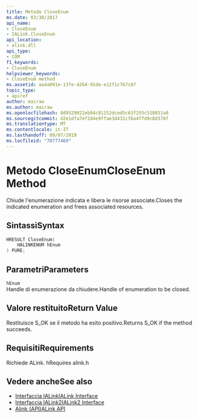 ```yaml
---
title: Metodo CloseEnum
ms.date: 03/30/2017
api_name:
- CloseEnum
- IALink.CloseEnum
api_location:
- alink.dll
api_type:
- COM
f1_keywords:
- CloseEnum
helpviewer_keywords:
- CloseEnum method
ms.assetid: aa4a091e-13fe-4264-91de-e12f1c767c87
topic_type:
- apiref
author: mairaw
ms.author: mairaw
ms.openlocfilehash: 8d9529022eb04c81152dced5c63f255c510851a0
ms.sourcegitcommit: d2e1dfa7ef2d4e9ffae3d431cf6a4ffd9c8d378f
ms.translationtype: MT
ms.contentlocale: it-IT
ms.lasthandoff: 09/07/2019
ms.locfileid: "70777469"
---
```

# <a name="closeenum-method"></a><span data-ttu-id="370ad-102">Metodo CloseEnum</span><span class="sxs-lookup"><span data-stu-id="370ad-102">CloseEnum Method</span></span>
<span data-ttu-id="370ad-103">Chiude l'enumerazione indicata e libera le risorse associate.</span><span class="sxs-lookup"><span data-stu-id="370ad-103">Closes the indicated enumeration and frees associated resources.</span></span>  
  
## <a name="syntax"></a><span data-ttu-id="370ad-104">Sintassi</span><span class="sxs-lookup"><span data-stu-id="370ad-104">Syntax</span></span>  
  
```cpp  
HRESULT CloseEnum(  
    HALINKENUM hEnum  
) PURE;  
```  
  
## <a name="parameters"></a><span data-ttu-id="370ad-105">Parametri</span><span class="sxs-lookup"><span data-stu-id="370ad-105">Parameters</span></span>  
 `hEnum`  
 <span data-ttu-id="370ad-106">Handle di enumerazione da chiudere.</span><span class="sxs-lookup"><span data-stu-id="370ad-106">Handle of enumeration to be closed.</span></span>  
  
## <a name="return-value"></a><span data-ttu-id="370ad-107">Valore restituito</span><span class="sxs-lookup"><span data-stu-id="370ad-107">Return Value</span></span>  
 <span data-ttu-id="370ad-108">Restituisce S_OK se il metodo ha esito positivo.</span><span class="sxs-lookup"><span data-stu-id="370ad-108">Returns S_OK if the method succeeds.</span></span>  
  
## <a name="requirements"></a><span data-ttu-id="370ad-109">Requisiti</span><span class="sxs-lookup"><span data-stu-id="370ad-109">Requirements</span></span>  
 <span data-ttu-id="370ad-110">Richiede ALink. h</span><span class="sxs-lookup"><span data-stu-id="370ad-110">Requires alink.h</span></span>  
  
## <a name="see-also"></a><span data-ttu-id="370ad-111">Vedere anche</span><span class="sxs-lookup"><span data-stu-id="370ad-111">See also</span></span>

- [<span data-ttu-id="370ad-112">Interfaccia IALink</span><span class="sxs-lookup"><span data-stu-id="370ad-112">IALink Interface</span></span>](ialink-interface.md)
- [<span data-ttu-id="370ad-113">Interfaccia IALink2</span><span class="sxs-lookup"><span data-stu-id="370ad-113">IALink2 Interface</span></span>](ialink2-interface.md)
- [<span data-ttu-id="370ad-114">Alink (API)</span><span class="sxs-lookup"><span data-stu-id="370ad-114">ALink API</span></span>](index.md)
